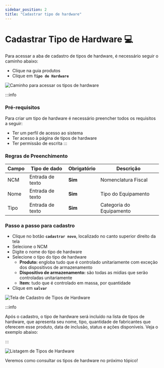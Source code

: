 ```yaml
---
sidebar_position: 2
title: "Cadastrar tipo de hardware"
---
```


# Cadastrar Tipo de Hardware :computer:

Para acessar a aba de cadastro de tipos de hardware, é necessário seguir o caminho abaixo:

- Clique na guia produtos
- Clique em **`Tipo de Hardware`**

![Caminho para acessar os tipos de hardware](/img/images/Caminho_tipos_hardware.png)

:::info

### Pré-requisitos

Para criar um tipo de hardware é necessário preencher todos os requisitos a seguir:

- Ter um perfil de acesso ao sistema
- Ter acesso à página de tipos de hardware
- Ter permissão de escrita
  :::

### Regras de Preenchimento

| Campo | Tipo de dado     | Obrigatório | Descrição                |
| ----- | ---------------- | ----------- | ------------------------ |
| NCM   | Entrada de texto | **Sim**     | Nomenclatura Fiscal      |
| Nome  | Entrada de texto | **Sim**     | Tipo do Equipamento      |
| Tipo  | Entrada de texto | **Sim**     | Categoria do Equipamento |

### Passo a passo para cadastro

- Clique no botão **`cadastrar novo`**, localizado no canto superior direito da tela
- Selecione o NCM
- Digite o nome do tipo de hardware
- Selecione o tipo do tipo de hardware
  - **Produto:** engloba tudo que é controlado unitariamente com exceção dos dispositivos de armazenamento
  - **Dispositivo de armazenamento:** são todas as mídias que serão controladas unitariamente
  - **Item:** tudo que é controlado em massa, por quantidade
- Clique em **`salvar`**

![Tela de Cadastro de Tipos de Hardware](/img/images/telaCadastro.png)

:::info

Após o cadastro, o tipo de hardware será incluído na lista de tipos de hardware, que apresenta seu nome, tipo, quantidade de fabricantes que oferecem esse produto, data de inclusão, status e ações disponíveis. Veja o exemplo abaixo:

:::

![Listagem de Tipos de Hardware](/img/images/telaCadastro2.png)

Veremos como consultar os tipos de hardware no próximo tópico!
